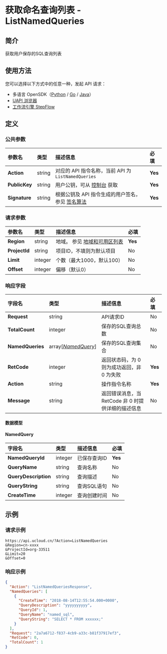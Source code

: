 # 获取命名查询列表 - ListNamedQueries

## 简介

获取用户保存的SQL查询列表





## 使用方法

您可以选择以下方式中的任意一种，发起 API 请求：
- 多语言 OpenSDK（[Python](https://github.com/ucloud/ucloud-sdk-python3) / [Go](https://github.com/ucloud/ucloud-sdk-go) / [Java](https://github.com/ucloud/ucloud-sdk-java)）
- [UAPI 浏览器](https://console.ucloud.cn/uapi/detail?id=ListNamedQueries)
- [工作流引擎 StepFlow](https://console.ucloud.cn/stepflow/manage/)

## 定义

### 公共参数

| 参数名 | 类型 | 描述信息 | 必填 |
|:---|:---|:---|:---|
| **Action**     | string  | 对应的 API 指令名称，当前 API 为 `ListNamedQueries`                        | **Yes** |
| **PublicKey**  | string  | 用户公钥，可从 [控制台](https://console.ucloud.cn/uapi/apikey) 获取                                             | **Yes** |
| **Signature**  | string  | 根据公钥及 API 指令生成的用户签名，参见 [签名算法](api/summary/signature.md)  | **Yes** |

### 请求参数

| 参数名 | 类型 | 描述信息 | 必填 |
|:---|:---|:---|:---|
| **Region** | string | 地域。 参见 [地域和可用区列表](api/summary/regionlist) |**Yes**|
| **ProjectId** | string | 项目ID，不填则为默认项目 |No|
| **Limit** | integer | 个数（最大1000，默认100） |No|
| **Offset** | integer | 偏移（默认0） |No|

### 响应字段

| 字段名 | 类型 | 描述信息 | 必填 |
|:---|:---|:---|:---|
| **Request** | string | API请求ID |No|
| **TotalCount** | integer | 保存的SQL查询总数 |No|
| **NamedQueries** | array[[*NamedQuery*](#NamedQuery)] | 保存的SQL查询集合 |No|
| **RetCode** | integer | 返回状态码，为 0 则为成功返回，非 0 为失败 |**Yes**|
| **Action** | string | 操作指令名称 |**Yes**|
| **Message** | string | 返回错误消息，当 RetCode 非 0 时提供详细的描述信息 |No|

#### 数据模型


#### NamedQuery

| 字段名 | 类型 | 描述信息 | 必填 |
|:---|:---|:---|:---|
| **NamedQueryId** | integer | 已保存查询ID |**Yes**|
| **QueryName** | string | 查询名称 |No|
| **QueryDescription** | string | 查询描述 |No|
| **QueryString** | string | 查询SQL语句 |No|
| **CreateTime** | integer | 查询创建时间 |No|

## 示例

### 请求示例
    
```
https://api.ucloud.cn/?Action=ListNamedQueries
&Region=cn-xxxx
&ProjectId=org-33511
&Limit=20
&Offset=0

```

### 响应示例
    
```json
{
  "Action": "ListNamedQueriesResponse",
  "NamedQueries": [
    {
      "CreateTime": "2018-08-14T12:55:54.000+0000",
      "QueryDescription": "yyyyyyyyyy",
      "QueryId": 1,
      "QueryName": "named_sql",
      "QueryString": "SELECT * FROM xxxxxx;"
    }
  ],
  "Request": "2a7a6712-f837-4cb9-a33c-b81f37917ef3",
  "RetCode": 0,
  "TotalCount": 1
}
```




